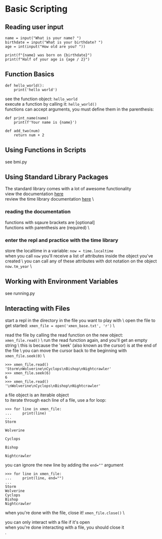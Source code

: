 # Basic Scripting

## Reading user input 

```
name = input("What is your name? ")
birthdate = input("What is your birthdate? ")
age = int(input("How old are you? "))

print(f"{name} was born on {birthdate}")
print(f"Half of your age is {age / 2}") 
```


## Function Basics
```
def hello_world():
    print('hello world')
```
see the function object: `hello_world` \
execute a function by calling it: `hello_world()` \
functions can accept arguments, you must define them in the parenthesis:
```
def print_name(name)
    print(f'Your name is {name}')
```

```
def add_two(num)
    return num + 2
```

## Using Functions in Scripts
see bmi.py 

## Using Standard Library Packages
The standard library comes with a lot of awesome functionality \
view the documentation [here](https://docs.python.org/3/library/index.html) \
review the time library documentation [here](https://docs.python.org/3/library/time.html#module-time) \

### reading the documentation
functions with sqaure brackets are [optional] \
functions with parenthesis are (required) \ 

### enter the repl and practice with the time library
store the localtime in a variable: `now = time.localtime` \
when you call `now` you'll receive a list of attributes inside the object you've created \ 
you can call any of these attributes with dot notation on the object `now.tm_year` \

## Working with Environment Variables
see running.py

## Interacting with Files

start a repl in the directory in the file you want to play with \ 
open the file to get started: `xmen_file = open('xmen_base.txt', 'r')` \

read the file by calling the read function on the new object: `xmen_file.read()` \ 
run the read function again, and you'll get an empty string \ 
this is because the 'seek' (also known as the cursor) is at the end of the file \ 
you can move the cursor back to the beginning with `xmen_file.seek(0)` \

```
>>> xmen_file.read()  
'Storm\nWolverine\nCyclops\nBishop\nNightcrawler'
>>> xmen_file.seek(6) 
6
>>> xmen_file.read()  
'\nWolverine\nCyclops\nBishop\nNightcrawler'
```

a file object is an iterable object \
to iterate through each line of a file, use a for loop: 
```
>>> for line in xmen_file:
...     print(line)
... 
Storm

Wolverine

Cyclops

Bishop

Nightcrawler
```

you can ignore the new line by adding the `end=""` argument
```
>>> for line in xmen_file:
...     print(line, end="")
... 
Storm
Wolverine
Cyclops
Bishop
Nightcrawler
```
when you're done with the file, close it! `xmen_file.close()` \




you can only interact with a file if it's open \
when you're done interacting with a file, you should close it \
.